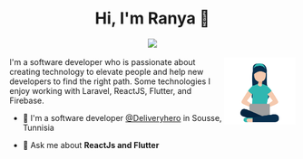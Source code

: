 
<h1 align="center">Hi, I'm Ranya 👋</h1>
<p align="center">
    <a href="https://www.linkedin.com/in/rania-lakoud"><img src="https://img.shields.io/badge/linkedin-%230177B5?style=flat&logo=linkedin&logoColor=white"/></a>
 </p>
  
  <img src="https://github.com/lakoud/Ranya-lakoud/blob/main/ranyya-avatar.png" align="right" width="25%"/>

I'm a software developer who is passionate about creating technology to elevate people and help new developers to find the right path. Some technologies I enjoy working with Laravel, ReactJS, Flutter, and Firebase.

- 🔭 I'm a software developer [@Deliveryhero](https://www.futurevisions.tn/) in Sousse, Tunnisia

- 💬 Ask me about **ReactJs and Flutter**
